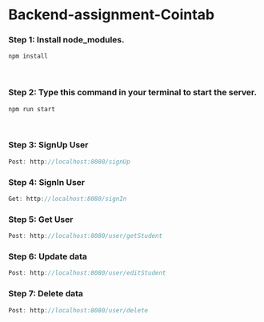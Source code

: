 # Backend-assignment-Cointab

<h3>Step 1: Install node_modules.</h3>

```Javascript
npm install
```
<br/>

<h3>Step 2: Type this command in your terminal to start the server.</h3>

```Javascript
npm run start
```

<br/>

<h3>Step 3: SignUp User</h3>

```Javascript
Post: http://localhost:8080/signUp
```


<h3>Step 4: SignIn User</h3>

```Javascript
Get: http://localhost:8080/signIn
```


<h3>Step 5: Get User</h3>

```Javascript
Post: http://localhost:8080/user/getStudent
```

<h3>Step 6: Update data</h3>

```Javascript
Post: http://localhost:8080/user/editStudent
```


<h3>Step 7: Delete data</h3>

```Javascript
Post: http://localhost:8080/user/delete
```
